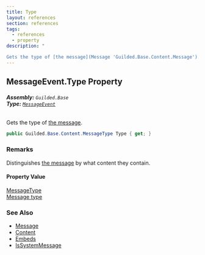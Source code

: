 ```yaml
---
title: Type
layout: references
section: references
tags:
  - references
  - property
description: "

Gets the type of [the message](Message 'Guilded.Base.Content.Message')."
---
```


## MessageEvent.Type Property
###### **Assembly:** `Guilded.Base`<br/>**Type:** [`MessageEvent`](MessageEvent 'Guilded.Base.Events.MessageEvent')

Gets the type of [the message](Message 'Guilded.Base.Content.Message').

```csharp
public Guilded.Base.Content.MessageType Type { get; }
```

### Remarks
  
Distinguishes [the message](Message 'Guilded.Base.Content.Message') by what content they contain.

#### Property Value
[MessageType](MessageType 'Guilded.Base.Content.MessageType')  
[Message type](MessageType 'Guilded.Base.Content.MessageType')

### See Also
- [Message](Message 'Guilded.Base.Content.Message')
- [Content](Message.Content 'Guilded.Base.Content.Message.Content')
- [Embeds](Message.Embeds 'Guilded.Base.Content.Message.Embeds')
- [IsSystemMessage](Message.IsSystemMessage 'Guilded.Base.Content.Message.IsSystemMessage')